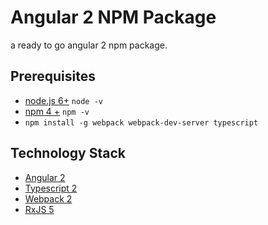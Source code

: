 # Angular 2 NPM Package

a ready to go angular 2 npm package.

## Prerequisites 
- [node.js 6+](https://nodejs.org/en/)  `node -v`
- [npm 4 +](https://www.npmjs.com/) `npm -v`
- `npm install -g webpack webpack-dev-server typescript`

 ## Technology Stack
 - [Angular 2](https://angular.io/)
 - [Typescript 2](https://www.typescriptlang.org/)
 - [Webpack 2](https://webpack.js.org/)
 - [RxJS 5](http://reactivex.io/rxjs/)